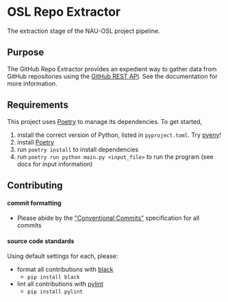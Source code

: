 # OSL Repo Extractor
The extraction stage of the NAU-OSL project pipeline.


## Purpose
The GitHub Repo Extractor provides an expedient way to gather data from GitHub repositories using the [GitHub REST API](https://docs.github.com/en/rest). See the documentation for more information.


## Requirements

This project uses [Poetry](https://python-poetry.org) to manage its dependencies. To get started,

1. install the correct version of Python, listed in `pyproject.toml`. Try [pyenv](https://github.com/pyenv/pyenv)!
1. install [Poetry](https://github.com/python-poetry/poetry)
1. run `poetry install` to install dependencies
1. run `poetry run python main.py <input_file>` to run the program (see docs for input information)

## Contributing
#### commit formatting
- Please abide by the ["Conventional Commits"](https://www.conventionalcommits.org) specification for all commits

#### source code standards
Using default settings for each, please:
- format all contributions with [black](https://pypi.org/project/black/)
    - `pip install black`
- lint all contributions with [pylint](https://pypi.org/project/pylint/)
    - `pip install pylint`
